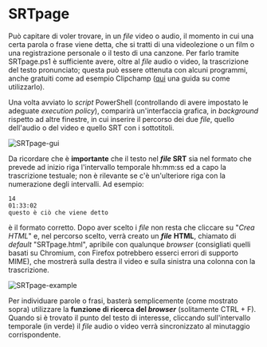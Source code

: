 # SRTpage

Può capitare di voler trovare, in un *file* video o audio, il momento in cui una certa parola o frase viene detta, che si tratti di una videolezione o un film o una registrazione personale o il testo di una canzone.
Per farlo tramite SRTpage.ps1 è sufficiente avere, oltre al *file* audio o video, la trascrizione del testo pronunciato; questa può essere ottenuta con alcuni programmi, anche gratuiti come ad esempio Clipchamp ([qui](https://turbolab.it/video-45/come-cercare-parole-file-audio-video-clipchamp-srtpage-4225) una guida su come utilizzarlo).

Una volta avviato lo *script* PowerShell (controllando di avere impostato le adeguate *execution policy*), comparirà un'interfaccia grafica, in *background* rispetto ad altre finestre, in cui inserire il percorso dei due *file*, quello dell'audio o del video e quello SRT con i sottotitoli. 

![SRTpage-gui](https://github.com/user-attachments/assets/efbc18fa-924f-4ba7-a575-e1e86c9beadf)

Da ricordare che è **importante** che il testo nel __*file* SRT__ sia nel formato che prevede ad inizio riga l'intervallo temporale hh:mm:ss ed a capo la trascrizione testuale; non è rilevante se c'è un'ulteriore riga con la numerazione degli intervalli.
Ad esempio:
```
14
01:33:02
questo è ciò che viene detto
```
è il formato corretto.
Dopo aver scelto i *file* non resta che cliccare su "*Crea HTML*" e, nel percorso scelto, verrà creato un *__file__* **HTML**, chiamato di *default* "SRTpage.html", apribile con qualunque *browser* (consigliati quelli basati su Chromium, con Firefox potrebbero esserci errori di supporto MIME), che mostrerà sulla destra il video e sulla sinistra una colonna con la trascrizione.

![SRTpage-example](https://github.com/user-attachments/assets/448e3053-9864-46dc-b0cf-3d9625405bf3)

Per individuare parole o frasi, basterà semplicemente (come mostrato sopra) utilizzare la __funzione di ricerca del *browser*__ (solitamente CTRL + F). Quando si è trovato il punto del testo di interesse, cliccando sull'intervallo temporale (in verde) il *file* audio o video verrà sincronizzato al minutaggio corrispondente.

